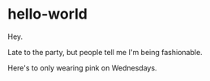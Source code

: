 # hello-world

Hey. 

Late to the party, but people tell me I'm being fashionable.

Here's to only wearing pink on Wednesdays.
